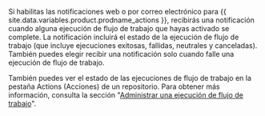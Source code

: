 Si habilitas las notificaciones web o por correo electrónico para {{ site.data.variables.product.prodname_actions }}, recibirás una notificación cuando alguna ejecución de flujo de trabajo que hayas activado se complete. La notificación incluirá el estado de la ejecución de flujo de trabajo (que incluye ejecuciones exitosas, fallidas, neutrales y canceladas). También puedes elegir recibir una notificación solo cuando falle una ejecución de flujo de trabajo.

También puedes ver el estado de las ejecuciones de flujo de trabajo en la pestaña Actions (Acciones) de un repositorio. Para obtener más información, consulta la sección "[Administrar una ejecución de flujo de trabajo](/actions/automating-your-workflow-with-github-actions/managing-a-workflow-run)".

